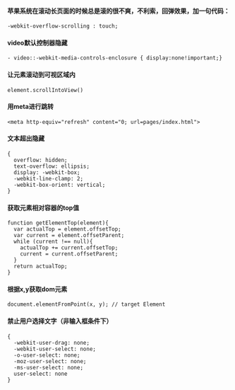 ####  苹果系统在滚动长页面的时候总是滚的很不爽，不利索，回弹效果，加一句代码：
```
-webkit-overflow-scrolling : touch;
```
#### video默认控制器隐藏
```
- video::-webkit-media-controls-enclosure { display:none!important;} 
```
#### 让元素滚动到可视区域内
```
element.scrollIntoView()
```
#### 用meta进行跳转
```
<meta http-equiv="refresh" content="0; url=pages/index.html">
```
#### 文本超出隐藏
```
{ 
  overflow: hidden;
  text-overflow: ellipsis;
  display: -webkit-box;
  -webkit-line-clamp: 2;
  -webkit-box-orient: vertical;
}
```
#### 获取元素相对容器的top值
```
function getElementTop(element){
  var actualTop = element.offsetTop;
  var current = element.offsetParent;
  while (current !== null){
    actualTop += current.offsetTop;
    current = current.offsetParent;
  }
  return actualTop;
}
```
#### 根据x,y获取dom元素
```
document.elementFromPoint(x, y); // target Element
```
#### 禁止用户选择文字（非输入框条件下）
```
{
  -webkit-user-drag: none; 
  -webkit-user-select: none; 
  -o-user-select: none; 
  -moz-user-select: none; 
  -ms-user-select: none; 
  user-select: none
}
```
